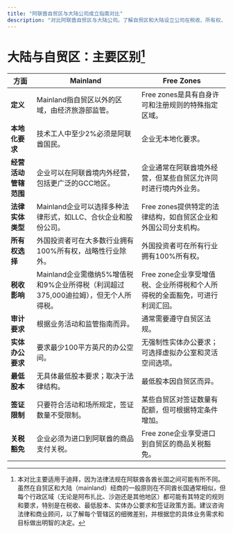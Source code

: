 ```yaml
---
title: "阿联酋自贸区与大陆公司成立指南对比"
description: "对比阿联酋自贸区与大陆公司。了解自贸区和大陆设立公司在税收、所有权、签证和商业活动方面的主要区别。"
---
```


# 大陆与自贸区：主要区别[^1]

| **方面**             | **Mainland**                                                                        | **Free Zones**                                                              |
| -------------------- | ----------------------------------------------------------------------------------- | --------------------------------------------------------------------------- |
| **定义**             | Mainland指自贸区以外的区域，由经济旅游部监管。                                      | Free zones是具有自身许可和注册规则的特殊指定区域。                          |
| **本地化要求**       | 技术工人中至少2%必须是阿联酋国民。                                                  | 企业无本地化要求。                                                          |
| **经营活动管辖范围** | 企业可以在阿联酋境内外经营，包括更广泛的GCC地区。                                   | 企业通常在阿联酋境外经营，但某些自贸区允许同时进行境内外业务。              |
| **法律实体类型**     | Mainland企业可以选择多种法律形式，如LLC、合伙企业和股份公司。                       | Free zones提供特定的法律结构，如自贸区企业和外国公司分支机构。              |
| **所有权选择**       | 外国投资者可在大多数行业拥有100%所有权，战略性行业除外。                            | 外国投资者可在所有行业拥有100%所有权。                                      |
| **税收影响**         | Mainland企业需缴纳5%增值税和9%企业所得税（利润超过375,000迪拉姆），但无个人所得税。 | Free zone企业享受增值税、企业所得税和个人所得税的全面豁免，可进行利润汇回。 |
| **审计要求**         | 根据业务活动和监管指南而异。                                                        | 通常需要遵守自贸区法规。                                                    |
| **实体办公要求**     | 要求最少100平方英尺的办公空间。                                                     | 无强制性实体办公要求；可选择虚拟办公室和灵活空间选项。                      |
| **最低股本**         | 无具体最低股本要求；取决于法律结构。                                                | 最低股本因自贸区而异。                                                      |
| **签证限制**         | 只要符合活动和场所规定，签证数量不受限制。                                          | 某些自贸区对签证数量有配额，但可根据特定条件增加。                          |
| **关税豁免**         | 企业必须为进口到阿联酋的商品支付关税。                                              | Free zone企业享受进口到自贸区的商品关税豁免。                               |

[^1]: 本对比主要适用于迪拜，因为法律法规在阿联酋各酋长国之间可能有所不同。虽然在自贸区和大陆（mainland）经商的一般原则在不同酋长国通常相似，但每个行政区域（无论是阿布扎比、沙迦还是其他地区）都可能有其特定的规则和要求，特别是在税收、最低股本、实体办公要求和签证政策方面。建议咨询法律和商业顾问，以了解每个管辖区的细微差别，并根据您的具体业务需求和目标做出明智的决定。
